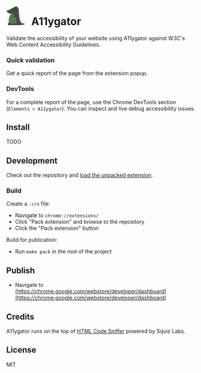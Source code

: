 <h1>
    <img src="resources/icon.png" width="50" style="margin-right: 10px;"> A11ygator
</h1>

Validate the accessibility of your website using A11ygator against W3C's Web Content Accessibility Guidelines.

### Quick validation

Get a quick report of the page from the extension popup.

### DevTools

For a complete report of the page, use the Chrome DevTools section (`Elements > A11ygator`). You can inspect and live debug accessibility issues.

## Install


TODO

## Development

Check out the repository and [load the unpacked extension](https://developer.chrome.com/extensions/getstarted).

### Build

Create a `.crx` file:

* Navigate to `chrome://extensions/`
* Click "Pack extension" and browse to the repository
* Click the "Pack extension" button

Build for publication:

* Run `make pack` in the root of the project

## Publish

* Navigate to [https://chrome.google.com/webstore/developer/dashboard](https://chrome.google.com/webstore/developer/dashboard)

## Credits

A11ygator runs on the top of [HTML Code Sniffer](https://github.com/squizlabs/HTML_CodeSniffer) powered by Squiz Labs.

## License

MIT